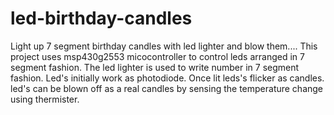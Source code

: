 # led-birthday-candles
Light up 7 segment birthday candles with led lighter and blow them....
This project uses msp430g2553 micocontroller to control leds arranged in 7 segment fashion.
The led lighter is used to write number in 7 segment fashion.
Led's initially work as photodiode.
Once lit leds's flicker as candles.
led's can be blown off as a real candles by sensing the temperature change using thermister.
